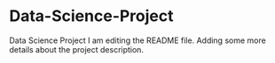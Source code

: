 # Data-Science-Project
Data Science Project
I am editing the README file. Adding some more details about the project description.
